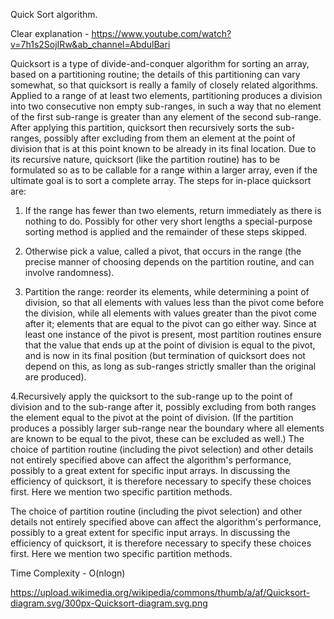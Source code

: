 Quick Sort algorithm.

Clear explanation - https://www.youtube.com/watch?v=7h1s2SojIRw&ab_channel=AbdulBari

Quicksort is a type of divide-and-conquer algorithm for sorting an array, based on a partitioning routine; the details of this partitioning can vary somewhat, so that quicksort is really a family of closely related algorithms. Applied to a range of at least two elements, partitioning produces a division into two consecutive non empty sub-ranges, in such a way that no element of the first sub-range is greater than any element of the second sub-range. After applying this partition, quicksort then recursively sorts the sub-ranges, possibly after excluding from them an element at the point of division that is at this point known to be already in its final location. Due to its recursive nature, quicksort (like the partition routine) has to be formulated so as to be callable for a range within a larger array, even if the ultimate goal is to sort a complete array. The steps for in-place quicksort are:

1. If the range has fewer than two elements, return immediately as there is nothing to do. Possibly for other very short lengths a special-purpose sorting method is applied and the remainder of these steps skipped.

2. Otherwise pick a value, called a pivot, that occurs in the range (the precise manner of choosing depends on the partition routine, and can involve randomness).

3. Partition the range: reorder its elements, while determining a point of division, so that all elements with values less than the pivot come before the division, while all elements with values greater than the pivot come after it; elements that are equal to the pivot can go either way. Since at least one instance of the pivot is present, most partition routines ensure that the value that ends up at the point of division is equal to the pivot, and is now in its final position (but termination of quicksort does not depend on this, as long as sub-ranges strictly smaller than the original are produced).

4.Recursively apply the quicksort to the sub-range up to the point of division and to the sub-range after it, possibly excluding from both ranges the element equal to the pivot at the point of division. (If the partition produces a possibly larger sub-range near the boundary where all elements are known to be equal to the pivot, these can be excluded as well.)
The choice of partition routine (including the pivot selection) and other details not entirely specified above can affect the algorithm's performance, possibly to a great extent for specific input arrays. In discussing the efficiency of quicksort, it is therefore necessary to specify these choices first. Here we mention two specific partition methods.

The choice of partition routine (including the pivot selection) and other details not entirely specified above can affect the algorithm's performance, possibly to a great extent for specific input arrays. In discussing the efficiency of quicksort, it is therefore necessary to specify these choices first. Here we mention two specific partition methods.

Time Complexity - O(nlogn)

https://upload.wikimedia.org/wikipedia/commons/thumb/a/af/Quicksort-diagram.svg/300px-Quicksort-diagram.svg.png